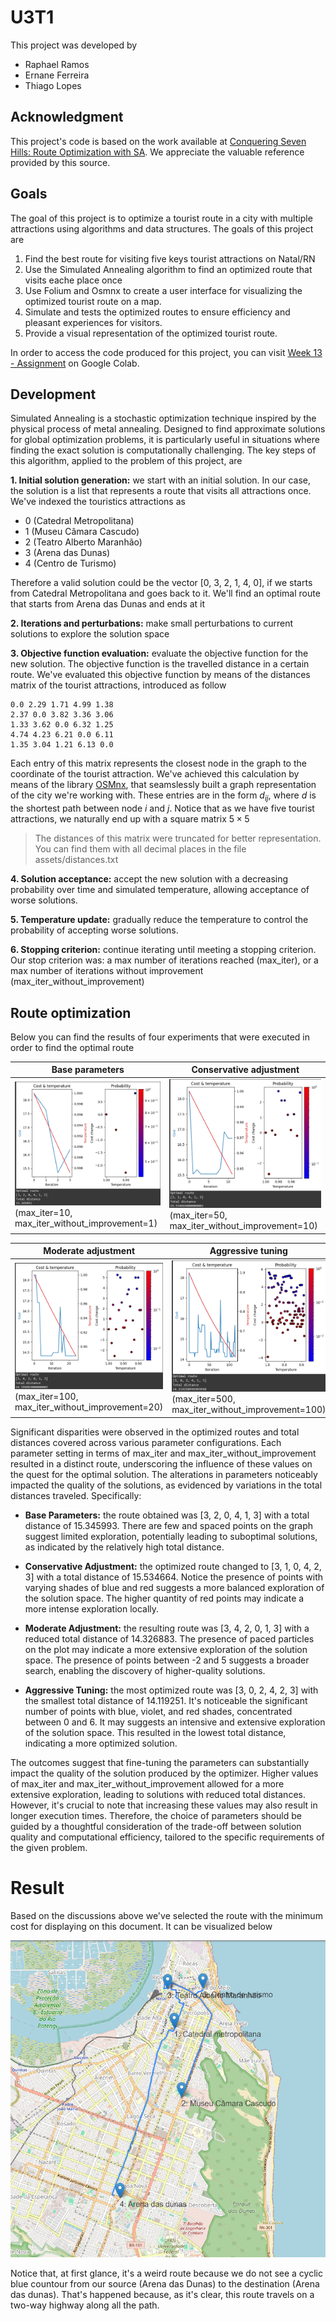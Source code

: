 # U3T1

This project was developed by

- Raphael Ramos
- Ernane Ferreira
- Thiago Lopes

## Acknowledgment

This project's code is based on the work available at [Conquering Seven Hills: Route Optimization with SA](https://omyllymaki.medium.com/conquering-seven-hills-route-optimization-with-sa-d96ace682e2c). We appreciate the valuable reference provided by this source.

## Goals

The goal of this project is to optimize a tourist route in a city with multiple attractions using algorithms and data structures. The goals of this project are

1. Find the best route for visiting five keys tourist attractions on Natal/RN
2. Use the Simulated Annealing algorithm to find an optimized route that visits eache place once
3. Use Folium and Osmnx to create a user interface for visualizing the optimized tourist route on a map.
4. Simulate and tests the optimized routes to ensure efficiency and pleasant experiences for visitors.
5. Provide a visual representation of the optimized tourist route.

In order to access the code produced for this project, you can visit [Week 13 - Assignment](https://colab.research.google.com/drive/15ic0w4d44vR3cYeJKV2gTtpjIrgKUA39?usp=drive_link) on Google Colab.

## Development

Simulated Annealing is a stochastic optimization technique inspired by the physical process of metal annealing. Designed to find approximate solutions for global optimization problems, it is particularly useful in situations where finding the exact solution is computationally challenging. The key steps of this algorithm, applied to the problem of this project, are

**1. Initial solution generation:** we start with an initial solution. In our case, the solution is a list that represents a route that visits all attractions once. We've indexed the touristics attractions as 

- 0 (Catedral Metropolitana)
- 1 (Museu Câmara Cascudo)
- 2 (Teatro Alberto Maranhão)
- 3 (Arena das Dunas)
- 4 (Centro de Turismo)

Therefore a valid solution could be the vector [0, 3, 2, 1, 4, 0], if we starts from Catedral Metropolitana and goes back to it. We'll find an optimal route that starts from Arena das Dunas and ends at it

**2. Iterations and perturbations:** make small perturbations to current solutions to explore the solution space

**3. Objective function evaluation:** evaluate the objective function for the new solution. The objective function is the travelled distance in a certain route. We've evaluated this objective function by means of the distances matrix of the tourist attractions, introduced as follow

```
0.0 2.29 1.71 4.99 1.38
2.37 0.0 3.82 3.36 3.06
1.33 3.62 0.0 6.32 1.25
4.74 4.23 6.21 0.0 6.11
1.35 3.04 1.21 6.13 0.0
```

Each entry of this matrix represents the closest node in the graph to the coordinate of the tourist attraction. We've achieved this calculation by means of the library [OSMnx](https://osmnx.readthedocs.io/en/stable/), that seamslessly built a graph representation of the city we're working with. These entries are in the form $d_{ij}$, where $d$ is the shortest path between node $i$ and $j$. Notice that as we have five tourist attractions, we naturally end up with a square matrix $5 \times 5$

> The distances of this matrix were truncated for better representation. You can find them with all decimal places in the file assets/distances.txt

**4. Solution acceptance:** accept the new solution with a decreasing probability over time and simulated temperature, allowing acceptance of worse solutions.

**5. Temperature update:** gradually reduce the temperature to control the probability of accepting worse solutions.

**6. Stopping criterion:** continue iterating until meeting a stopping criterion. Our stop criterion was: a max number of iterations reached (max_iter), or a max number of iterations without improvement (max_iter_without_improvement)

## Route optimization

Below you can find the results of four experiments that were executed in order to find the optimal route

| Base parameters                             | Conservative adjustment                      |
|---------------------------------------------|-----------------------------------------------|
| ![Base Parameters](assets/base_adjustment/base_parameters_temperature.png)  (max_iter=10, max_iter_without_improvement=1)| ![Conservative Adjustment](assets/conservative_adjustment/conservative_adjustment_temperature.png) (max_iter=50, max_iter_without_improvement=10) |

| Moderate adjustment                           | Aggressive tuning                            |
|-----------------------------------------------|---------------------------------------------|
| ![Moderate Adjustment](assets/moderate_adjustment/moderate_Adjustment_temperature.png) (max_iter=100, max_iter_without_improvement=20) | ![Aggressive Tuning](assets/agressive_tuning/aggressive_tuning_temperature.png) (max_iter=500, max_iter_without_improvement=100) |

Significant disparities were observed in the optimized routes and total distances covered across various parameter configurations. Each parameter setting in terms of max_iter and max_iter_without_improvement resulted in a distinct route, underscoring the influence of these values on the quest for the optimal solution. The alterations in parameters noticeably impacted the quality of the solutions, as evidenced by variations in the total distances traveled. Specifically:

- **Base Parameters:** the route obtained was [3, 2, 0, 4, 1, 3] with a total distance of 15.345993. There are few and spaced points on the graph suggest limited exploration, potentially leading to suboptimal solutions, as indicated by the relatively high total distance.

- **Conservative Adjustment:** the optimized route changed to [3, 1, 0, 4, 2, 3] with a total distance of 15.534664. Notice the presence of points with varying shades of blue and red suggests a more balanced exploration of the solution space. The higher quantity of red points may indicate a more intense exploration locally.

- **Moderate Adjustment:** the resulting route was [3, 4, 2, 0, 1, 3] with a reduced total distance of 14.326883. The presence of paced particles on the plot may indicate a more extensive exploration of the solution space. The presence of points between -2 and 5 suggests a broader search, enabling the discovery of higher-quality solutions.

- **Aggressive Tuning:** the most optimized route was [3, 0, 2, 4, 2, 3] with the smallest total distance of 14.119251. It's noticeable the significant number of points with blue, violet, and red shades, concentrated between 0 and 6. It may suggests an intensive and extensive exploration of the solution space. This resulted in the lowest total distance, indicating a more optimized solution.

The outcomes suggest that fine-tuning the parameters can substantially impact the quality of the solution produced by the optimizer. Higher values of max_iter and max_iter_without_improvement allowed for a more extensive exploration, leading to solutions with reduced total distances. However, it's crucial to note that increasing these values may also result in longer execution times. Therefore, the choice of parameters should be guided by a thoughtful consideration of the trade-off between solution quality and computational efficiency, tailored to the specific requirements of the given problem.

# Result

Based on the discussions above we've selected the route with the minimum cost for displaying on this document. It can be visualized below

<img src="assets/route.png" alt="Selected Route" width="600"/>

Notice that, at first glance, it's a weird route because we do not see a cyclic blue countour from our source (Arena das Dunas) to the destination (Arena das dunas). That's happened because, as it's clear, this route travels on a two-way highway along all the path.


